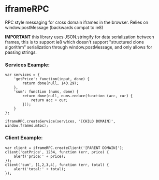 # iframeRPC
RPC style messaging for cross domain iframes in the browser.  Relies on window.postMessage (backwards compat to ie8)

**IMPORTANT** this library uses JSON.stringify for data serialization between frames, this is to support ie8 which doesn't support "structured clone algorithm" serialization through window.postMessage, and only allows for passing strings.


### Services Example:

```
var services = {
	'getPrice': function(input, done) {
		return done(null, 143.29);
	},
	'sum': function (nums, done) {
		return done(null, nums.reduce(function (acc, cur) {
			return acc + cur;
		}));
	}
};

iframeRPC.createService(services, '[CHILD DOMAIN]', window.frames.mtoc);
```



### Client Example:

```
var client = iframeRPC.createClient('[PARENT DOMAIN]');
client('getPrice', 1234, function (err, price) {
	alert('price:' + price);
});
client('sum', [1,2,3,4], function (err, total) {
	alert('total:' + total);
});
```
